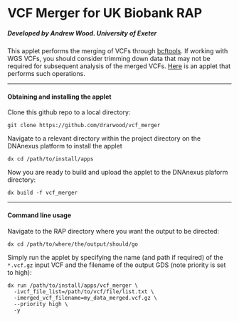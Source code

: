 # VCF Merger for UK Biobank RAP
##### Developed by Andrew Wood. University of Exeter
This applet performs the merging of VCFs through [bcftools](https://samtools.github.io/bcftools/bcftools.html). If working with WGS VCFs, you should consider trimming down data that may not be required for subsequent analysis of the merged VCFs. [Here](https://github.com/drarwood/vcf_trimmer) is an applet that performs such operations.

---
#### Obtaining and installing the applet

Clone this github repo to a local directory:
```
git clone https://github.com/drarwood/vcf_merger
```

Navigate to a relevant directory within the project directory on the DNAnexus platform to install the applet
```
dx cd /path/to/install/apps 
```

Now you are ready to build and upload the applet to the DNAnexus plaform directory:
```
dx build -f vcf_merger
```
---
#### Command line usage
Navigate to the RAP directory where you want the output to be directed:
```
dx cd /path/to/where/the/output/should/go
```
Simply run the applet by specifying the name (and path if required) of the `*.vcf.gz` input VCF and the filename of the output GDS (note priority is set to high):
```
dx run /path/to/install/apps/vcf_merger \
  -ivcf_file_list=/path/to/vcf/file/list.txt \
  -imerged_vcf_filename=my_data_merged.vcf.gz \
  --priority high \
  -y
```
